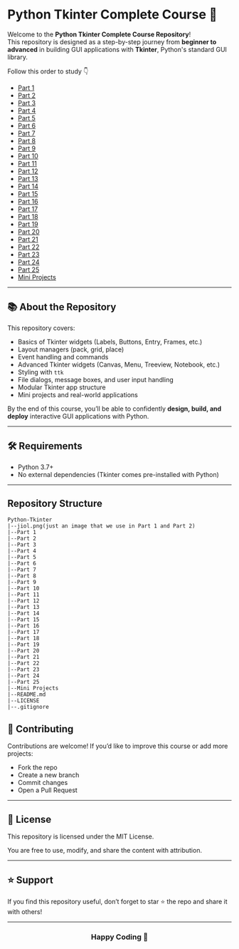 # Python Tkinter Complete Course 💯

Welcome to the **Python Tkinter Complete Course Repository**!  
This repository is designed as a step-by-step journey from **beginner to advanced** in building GUI applications with **Tkinter**, Python's standard GUI library.

Follow this order to study 👇

- [Part 1](https://github.com/LegendTejas/Python-Tkinter/tree/main/Part%201)
- [Part 2](https://github.com/LegendTejas/Python-Tkinter/tree/main/Part%202)
- [Part 3](https://github.com/LegendTejas/Python-Tkinter/tree/main/Part%203)
- [Part 4](https://github.com/LegendTejas/Python-Tkinter/tree/main/Part%204)
- [Part 5](https://github.com/LegendTejas/Python-Tkinter/tree/main/Part%205)
- [Part 6](https://github.com/LegendTejas/Python-Tkinter/tree/main/Part%206)
- [Part 7](https://github.com/LegendTejas/Python-Tkinter/tree/main/Part%207)
- [Part 8](https://github.com/LegendTejas/Python-Tkinter/tree/main/Part%208)
- [Part 9](https://github.com/LegendTejas/Python-Tkinter/tree/main/Part%209)
- [Part 10](https://github.com/LegendTejas/Python-Tkinter/tree/main/Part%2010)
- [Part 11](https://github.com/LegendTejas/Python-Tkinter/tree/main/Part%2011)
- [Part 12](https://github.com/LegendTejas/Python-Tkinter/tree/main/Part%2012)
- [Part 13](https://github.com/LegendTejas/Python-Tkinter/tree/main/Part%2013)
- [Part 14](https://github.com/LegendTejas/Python-Tkinter/tree/main/Part%2014)
- [Part 15](https://github.com/LegendTejas/Python-Tkinter/tree/main/Part%2015)
- [Part 16](https://github.com/LegendTejas/Python-Tkinter/tree/main/Part%2016)
- [Part 17](https://github.com/LegendTejas/Python-Tkinter/tree/main/Part%2017)
- [Part 18](https://github.com/LegendTejas/Python-Tkinter/tree/main/Part%2018)
- [Part 19](https://github.com/LegendTejas/Python-Tkinter/tree/main/Part%2019)
- [Part 20](https://github.com/LegendTejas/Python-Tkinter/tree/main/Part%2020)
- [Part 21](https://github.com/LegendTejas/Python-Tkinter/tree/main/Part%2021)
- [Part 22](https://github.com/LegendTejas/Python-Tkinter/tree/main/Part%2022)
- [Part 23](https://github.com/LegendTejas/Python-Tkinter/tree/main/Part%2023)
- [Part 24](https://github.com/LegendTejas/Python-Tkinter/tree/main/Part%2024)
- [Part 25](https://github.com/LegendTejas/Python-Tkinter/tree/main/Part%2025)
- [Mini Projects](https://github.com/LegendTejas/Python-Tkinter/tree/main/Mini%20Projects)

---

## 📚 About the Repository
This repository covers:
- Basics of Tkinter widgets (Labels, Buttons, Entry, Frames, etc.)
- Layout managers (pack, grid, place)
- Event handling and commands
- Advanced Tkinter widgets (Canvas, Menu, Treeview, Notebook, etc.)
- Styling with `ttk`
- File dialogs, message boxes, and user input handling
- Modular Tkinter app structure
- Mini projects and real-world applications

By the end of this course, you’ll be able to confidently **design, build, and deploy** interactive GUI applications with Python.

---

## 🛠️ Requirements
- Python 3.7+
- No external dependencies (Tkinter comes pre-installed with Python)

---

## Repository Structure
```
Python-Tkinter
|--jiol.png(just an image that we use in Part 1 and Part 2)
|--Part 1
|--Part 2
|--Part 3
|--Part 4
|--Part 5
|--Part 6
|--Part 7
|--Part 8
|--Part 9
|--Part 10
|--Part 11
|--Part 12
|--Part 13
|--Part 14
|--Part 15
|--Part 16
|--Part 17
|--Part 18
|--Part 19
|--Part 20
|--Part 21
|--Part 22
|--Part 23
|--Part 24
|--Part 25
|--Mini Projects
|--README.md
|--LICENSE
|--.gitignore

```
## 🤝 Contributing
Contributions are welcome! If you’d like to improve this course or add more projects:
  - Fork the repo
  - Create a new branch
  - Commit changes
  - Open a Pull Request

---

## 📜 License

This repository is licensed under the MIT License.

You are free to use, modify, and share the content with attribution.

---
## ⭐ Support
If you find this repository useful, don’t forget to star ⭐ the repo and share it with others!

---

<div align="center">

### **Happy Coding 🎉**

</div>
